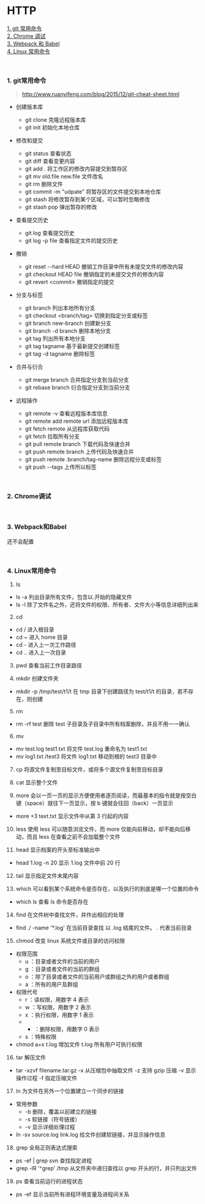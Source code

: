 # HTTP

[1. git 常用命令](#pro1)  
[2. Chrome 调试](#pro2)  
[3. Webpack 和 Babel](#pro3)  
[4. Linux 常用命令](#pro4)

<br>

<h3 id="pro1">1. git常用命令</h3>

> http://www.ruanyifeng.com/blog/2015/12/git-cheat-sheet.html

- 创建版本库

  - git clone 克隆远程版本库
  - git init 初始化本地仓库

- 修改和提交

  - git status 查看状态
  - git diff 查看变更内容
  - git add . 将工作区的修改内容提交到暂存区
  - git mv old.file new.file 文件改名
  - git rm 删除文件
  - git commit -m "udpate" 将暂存区的文件提交到本地仓库
  - git stash 将修改暂存到某个区域，可以暂时忽略修改
  - git stash pop 弹出暂存的修改

- 查看提交历史

  - git log 查看提交历史
  - git log -p file 查看指定文件的提交历史

- 撤销

  - git reset --hard HEAD 撤销工作目录中所有未提交文件的修改内容
  - git checkout HEAD file 撤销指定的未提交文件的修改内容
  - git revert \<commit> 撤销指定的提交

- 分支与标签

  - git branch 列出本地所有分支
  - git checkout \<branch/tag> 切换到指定分支或标签
  - git branch new-branch 创建新分支
  - git branch -d branch 删除本地分支
  - git tag 列出所有本地分支
  - git tag tagname 基于最新提交创建标签
  - git tag -d tagname 删除标签

- 合并与衍合

  - git merge branch 合并指定分支到当前分支
  - git rebase branch 衍合指定分支到当前分支

- 远程操作
  - git remote -v 查看远程版本库信息
  - git remote add remote url 添加远程版本库
  - git fetch remote 从远程库获取代码
  - git fetch 拉取所有分支
  - git pull remote branch 下载代码及快速合并
  - git push remote branch 上传代码及快速合并
  - git push remote :branch/tag-name 删除远程分支或标签
  - git push --tags 上传所以标签

<br>

<h3 id="pro2">2. Chrome调试</h3>

<br>

<h3 id="pro3">3. Webpack和Babel</h3>

还不会配置

<br>

<h3 id="pro4">4. Linux常用命令</h3>

1. ls

- ls -a 列出目录所有文件，包含以.开始的隐藏文件
- ls -l 除了文件名之外，还将文件的权限、所有者、文件大小等信息详细列出来

2. cd

- cd / 进入根目录
- cd ~ 进入 home 目录
- cd - 进入上一次工作路径
- cd .. 进入上一次目录

3. pwd 查看当前工作目录路径

4. mkdir 创建文件夹

- mkdir -p /tmp/test/t1/t 在 tmp 目录下创建路径为 test/t1/t 的目录，若不存在，则创建

5. rm

- rm -rf test 删除 test 子目录及子目录中所有档案删除，并且不用一一确认

6. mv

- mv test.log test1.txt 将文件 test.log 重命名为 test1.txt
- mv log1.txt /test3 将文件 log1.txt 移动到根的 test3 目录中

7. cp 将源文件复制至目标文件，或将多个源文件复制至目标目录

8. cat 显示整个文件

9. more 会以一页一页的显示方便使用者逐页阅读，而最基本的指令就是按空白键（space）就往下一页显示，按 b 键就会往回（back）一页显示

- more +3 text.txt 显示文件中从第 3 行起的内容

10. less 使用 less 可以随意浏览文件，而 more 仅能向前移动，却不能向后移动，而且 less 在查看之前不会加载整个文件

11. head 显示档案的开头至标准输出中

- head 1.log -n 20 显示 1.log 文件中前 20 行

12. tail 显示指定文件末尾内容

13. which 可以看到某个系统命令是否存在，以及执行的到底是哪一个位置的命令

- which ls 查看 ls 命令是否存在

14. find 在文件树中查找文件，并作出相应的处理

- find ./ -name '\*.log' 在当前目录查找 以 .log 结尾的文件。 . 代表当前目录

15. chmod 改变 linux 系统文件或目录的访问权限

- 权限范围
  - u ：目录或者文件的当前的用户
  - g ：目录或者文件的当前的群组
  - o ：除了目录或者文件的当前用户或群组之外的用户或者群组
  - a ：所有的用户及群组
- 权限代号
  - r ：读权限，用数字 4 表示
  - w ：写权限，用数字 2 表示
  - x ：执行权限，用数字 1 表示
  - - ：删除权限，用数字 0 表示
  - s ：特殊权限
- chmod a+x t.log 增加文件 t.log 所有用户可执行权限

16. tar 解压文件

- tar -xzvf filename.tar.gz -x 从压缩包中抽取文件 -z 支持 gzip 压缩 -v 显示操作过程 -f 指定压缩文件

17. ln 为文件在另外一个位置建立一个同步的链接

- 常用参数
  - -b 删除，覆盖以前建立的链接
  - -s 软链接（符号链接）
  - -v 显示详细处理过程
- ln -sv source.log link.log 给文件创建软链接，并显示操作信息

18. grep 全局正则表达式搜索

- ps -ef | grep svn 查找指定进程
- grep -lR '^grep' /tmp 从文件夹中递归查找以 grep 开头的行，并只列出文件

19. ps 查看当前运行的进程状态

- ps -ef 显示当前所有进程环境变量及进程间关系
